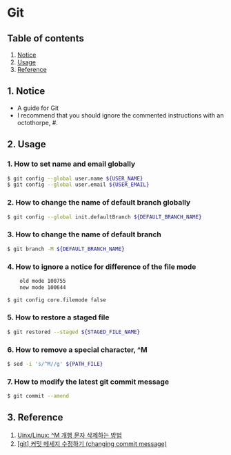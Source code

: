 # Git


## Table of contents
1. [Notice](#notice)
2. [Usage](#usage)
3. [Reference](#ref)


## 1. Notice <a name="notice"></a>
- A guide for Git
- I recommend that you should ignore the commented instructions with an octothorpe, #.


## 2. Usage <a name="usage"></a>
### 1. How to set name and email globally
```bash
$ git config --global user.name ${USER_NAME}
$ git config --global user.email ${USER_EMAIL}
```

### 2. How to change the name of default branch globally
```bash
$ git config --global init.defaultBranch ${DEFAULT_BRANCH_NAME}
```

### 3. How to change the name of default branch
```bash
$ git branch -M ${DEFAULT_BRANCH_NAME}
```

### 4. How to ignore a notice for difference of the file mode
```bash
    old mode 100755
    new mode 100644
```
```bash
$ git config core.filemode false
```

### 5. How to restore a staged file
```bash
$ git restored --staged ${STAGED_FILE_NAME}
```

### 6. How to remove a special character, ^M
```bash
$ sed -i 's/^M//g' ${PATH_FILE}
```

### 7. How to modify the latest git commit message
```bash
$ git commit --amend
```

## 3. Reference <a name="ref"></a>
1. [Uinx/Linux: ^M 개행 문자 삭제하는 방법](https://blog.gaerae.com/2016/02/remove-m-character-from-log-files.html)
2. [[git] 커밋 메세지 수정하기 (changing commit message)](https://velog.io/@mayinjanuary/git-%EC%BB%A4%EB%B0%8B-%EB%A9%94%EC%84%B8%EC%A7%80-%EC%88%98%EC%A0%95%ED%95%98%EA%B8%B0-changing-commit-message)